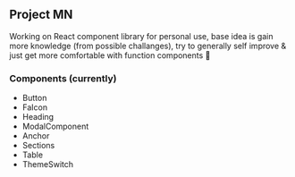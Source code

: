 ## Project MN
Working on React component library for personal use, base idea is gain more knowledge (from possible challanges), try to generally self improve & just get more comfortable with function components 🙂

### Components (currently)
- Button
- FaIcon
- Heading
- ModalComponent
- Anchor
- Sections
- Table
- ThemeSwitch